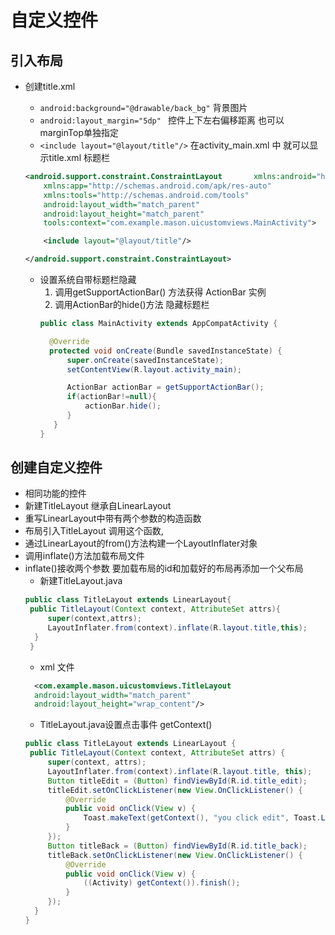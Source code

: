 # 自定义控件  
## 引入布局
  - 创建title.xml
    - `android:background="@drawable/back_bg"`  背景图片
    - `android:layout_margin="5dp" ` 控件上下左右偏移距离 也可以marginTop单独指定
    - `<include layout="@layout/title"/>` 在activity_main.xml 中 就可以显示title.xml 标题栏
    ```xml
    <android.support.constraint.ConstraintLayout       xmlns:android="http://schemas.android.com/apk/res/android"
        xmlns:app="http://schemas.android.com/apk/res-auto"
        xmlns:tools="http://schemas.android.com/tools"
        android:layout_width="match_parent"
        android:layout_height="match_parent"
        tools:context="com.example.mason.uicustomviews.MainActivity">

        <include layout="@layout/title"/>

    </android.support.constraint.ConstraintLayout>
    ```

    - 设置系统自带标题栏隐藏
      1. 调用getSupportActionBar() 方法获得 ActionBar 实例
      2. 调用ActionBar的hide()方法 隐藏标题栏
      ```java
      public class MainActivity extends AppCompatActivity {

        @Override
        protected void onCreate(Bundle savedInstanceState) {
            super.onCreate(savedInstanceState);
            setContentView(R.layout.activity_main);

            ActionBar actionBar = getSupportActionBar();
            if(actionBar!=null){
                actionBar.hide();
            }
         }
      }

## 创建自定义控件  
 - 相同功能的控件  
 - 新建TitleLayout 继承自LinearLayout
 - 重写LinearLayout中带有两个参数的构造函数
 - 布局引入TitleLayout 调用这个函数,
 - 通过LinearLayout的from()方法构建一个LayoutInflater对象
 - 调用inflate()方法加载布局文件
 - inflate()接收两个参数 要加载布局的id和加载好的布局再添加一个父布局
   - 新建TitleLayout.java
   ```java
   public class TitleLayout extends LinearLayout{
    public TitleLayout(Context context, AttributeSet attrs){
        super(context,attrs);
        LayoutInflater.from(context).inflate(R.layout.title,this);
     }
    }
   ```    
   - xml 文件
   ```xml
     <com.example.mason.uicustomviews.TitleLayout
     android:layout_width="match_parent"
     android:layout_height="wrap_content"/>
   ```
   - TitleLayout.java设置点击事件  getContext()
   ```java
   public class TitleLayout extends LinearLayout {
    public TitleLayout(Context context, AttributeSet attrs) {
        super(context, attrs);
        LayoutInflater.from(context).inflate(R.layout.title, this);
        Button titleEdit = (Button) findViewById(R.id.title_edit);
        titleEdit.setOnClickListener(new View.OnClickListener() {
            @Override
            public void onClick(View v) {
                Toast.makeText(getContext(), "you click edit", Toast.LENGTH_SHORT).show();
            }
        });
        Button titleBack = (Button) findViewById(R.id.title_back);
        titleBack.setOnClickListener(new View.OnClickListener() {
            @Override
            public void onClick(View v) {
                ((Activity) getContext()).finish();
            }
        });
     }
   }
   ```
